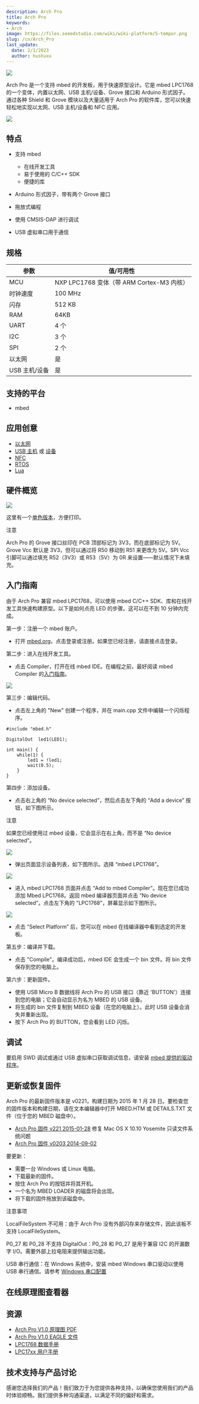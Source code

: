 ```yaml
---
description: Arch Pro
title: Arch Pro
keywords:
- Arch
image: https://files.seeedstudio.com/wiki/wiki-platform/S-tempor.png
slug: /cn/Arch_Pro
last_update:
  date: 2/1/2023
  author: hushuxu
---
```


![](https://files.seeedstudio.com/wiki/Arch_Pro/img/Arch_pro.jpg)

Arch Pro 是一个支持 mbed 的开发板，用于快速原型设计。它是 mbed LPC1768 的一个变体，内置以太网、USB 主机/设备、Grove 接口和 Arduino 形式因子。通过各种 Shield 和 Grove 模块以及大量适用于 Arch Pro 的软件库，您可以快速轻松地实现以太网、USB 主机/设备和 NFC 应用。

[![](https://files.seeedstudio.com/wiki/common/Get_One_Now_Banner.png)](https://www.seeedstudio.com/depot/Arch-Pro-p-1677.html)

特点
--------

-   支持 mbed
    -   在线开发工具
    -   易于使用的 C/C++ SDK
    -   便捷的库

-   Arduino 形式因子，带有两个 Grove 接口
-   拖放式编程
-   使用 CMSIS-DAP 进行调试
-   USB 虚拟串口用于通信

规格
-------------

| 参数            | 值/可用性                                    |
|-----------------|-----------------------------------------------|
| MCU             | NXP LPC1768 变体（带 ARM Cortex-M3 内核）     |
| 时钟速度        | 100 MHz                                       |
| 闪存            | 512 KB                                        |
| RAM             | 64KB                                          |
| UART            | 4 个                                          |
| I2C             | 3 个                                          |
| SPI             | 2 个                                          |
| 以太网          | 是                                            |
| USB 主机/设备   | 是                                            |

支持的平台
-----------------

-   mbed

应用创意
-----------------

-   [以太网](https://mbed.org/handbook/Ethernet-Interface)
-   [USB 主机](https://mbed.org/handbook/USBHost) 或 [设备](https://mbed.org/handbook/USBDevice)
-   [NFC](https://mbed.org/users/yihui/notebook/rapid-prototyping-with-nfc/)
-   [RTOS](https://mbed.org/handbook/RTOS)
-   [Lua](http://mbed.org/users/jsnyder/notebook/elua-preliminary-port/)

硬件概览
-----------------

![](https://files.seeedstudio.com/wiki/Arch_Pro/img/Arch_pro_v1_pinout.png)

这里有一个[单色版本](https://seeed-studio.github.io/Artwork/images/arch_pro_v1_pinout_mono.png)，方便打印。

<div className="admonition note">
  <p className="admonition-title">注意</p>
  <p>Arch Pro 的 Grove 接口丝印在 PCB 顶部标记为 3V3，而在底部标记为 5V。Grove Vcc 默认是 3V3，但可以通过将 R50 移动到 R51 来更改为 5V。SPI Vcc 引脚可以通过填充 R52（3V3）或 R53（5V）为 0R 来设置——默认情况下未填充。</p>
</div>

入门指南
---------------

由于 Arch Pro 兼容 mbed LPC1768，可以使用 mbed C/C++ SDK、库和在线开发工具快速构建原型。以下是如何点亮 LED 的步骤。这可以在不到 10 分钟内完成。

第一步：注册一个 mbed 账户。

-   打开 [mbed.org](https://developer.mbed.org/)，点击登录或注册。如果您已经注册，请直接点击登录。

第二步：进入在线开发工具。

-   点击 Compiler，打开在线 mbed IDE。在编程之前，最好阅读 mbed Compiler 的[入门指南](https://developer.mbed.org/getting-started/)。

![](https://files.seeedstudio.com/wiki/Arch_Pro/img/Open_Compiler.jpg)

第三步：编辑代码。

-   点击左上角的 "New" 创建一个程序，并在 main.cpp 文件中编辑一个闪烁程序。

```
#include "mbed.h"
 
DigitalOut  led1(LED1);
 
int main() {
    while(1) {
        led1 = !led1; 
        wait(0.5); 
    }
}
```

第四步：添加设备。

-   点击右上角的 “No device selected”，然后点击左下角的 “Add a device” 按钮，如下图所示。

<div className="admonition note">
  <p className="admonition-title">注意</p>
  如果您已经使用过 mbed 设备，它会显示在右上角，而不是 “No device selected”。
</div>

![](https://files.seeedstudio.com/wiki/Arch_Pro/img/选择设备.jpg)

-   弹出页面显示设备列表，如下图所示。选择 “mbed LPC1768”。

![](https://files.seeedstudio.com/wiki/Arch_Pro/img/选择设备1.jpg)

-   进入 mbed LPC1768 页面并点击 “Add to mbed Compiler”。现在您已成功添加 Mbed LPC1768。返回 mbed 编译器页面并点击 “No device selected”。点击左下角的 "LPC1768"，屏幕显示如下图所示。

![](https://files.seeedstudio.com/wiki/Arch_Pro/img/Arch_pro_add_platform.png)

-   点击 “Select Platform” 后，您可以在 mbed 在线编译器中看到选定的开发板。

第五步：编译并下载。

-   点击 "Compile"。编译成功后，mbed IDE 会生成一个 bin 文件。将 bin 文件保存到您的电脑上。

第六步：更新固件。

-   使用 USB Micro B 数据线将 Arch Pro 的 USB 接口（靠近 'BUTTON'）连接到您的电脑；它会自动显示为名为 MBED 的 USB 设备。
-   将生成的 bin 文件复制到 MBED 设备（在您的电脑上）。此时 USB 设备会消失并重新出现。
-   按下 Arch Pro 的 BUTTON，您会看到 LED 闪烁。

调试
-----

要启用 SWD 调试或通过 USB 虚拟串口获取调试信息，请安装 [mbed 提供的驱动程序](https://developer.mbed.org/handbook/Windows-serial-configuration)。

更新或恢复固件
--------------------------

Arch Pro 的最新固件版本是 v0221，构建日期为 2015 年 1 月 28 日。要检查您的固件版本和构建日期，请在文本编辑器中打开 MBED.HTM 或 DETAILS.TXT 文件（位于您的 MBED 磁盘中）。

-   [Arch Pro 固件 v221 2015-01-28](https://developer.mbed.org/media/uploads/yihui/lpc11u35_lpc1768_if_mbed_20150128.bin) 修复 Mac OS X 10.10 Yosemite 只读文件系统问题
-   [Arch Pro 固件 v0203 2014-09-02](https://github.com/xiongyihui/CMSIS-DAP/raw/arch_pro/interface/mdk/lpc11u35/lpc11u35_lpc1768_if_mbed_bootloader.bin)

要更新：

-   需要一台 Windows 或 Linux 电脑。
-   下载最新的固件。
-   按住 Arch Pro 的按钮并将其开机。
-   一个名为 MBED LOADER 的磁盘将会出现。
-   将下载的固件拖放到该磁盘中。

<div class="admonition note">
<p class="admonition-title">注意事项</p>
<p>LocalFileSystem 不可用：由于 Arch Pro 没有外部闪存来存储文件，因此该板不支持 LocalFileSystem。</p>
<p>P0_27 和 P0_28 不支持 DigitalOut：P0_28 和 P0_27 是用于兼容 I2C 的开漏数字 I/O。需要外部上拉电阻来提供输出功能。</p>
<p>USB 串行通信：在 Windows 系统中，安装 mbed Windows 串口驱动以使用 USB 串行通信。请参考 <a href="https://developer.mbed.org/handbook/Windows-serial-configuration">Windows 串口配置</a></p>
</div>


## 在线原理图查看器

<div className="altium-ecad-viewer" data-project-src="https://files.seeedstudio.com/wiki/Arch_Pro/res/Arch_Pro_V1.0.zip" style={{borderRadius: '0px 0px 4px 4px', height: 500, borderStyle: 'solid', borderWidth: 1, borderColor: 'rgb(241, 241, 241)', overflow: 'hidden', maxWidth: 1280, maxHeight: 700, boxSizing: 'border-box'}}>
</div>



资源
---------

-   [Arch Pro V1.0 原理图 PDF](https://files.seeedstudio.com/wiki/Arch_Pro/res/Arch_Pro_V1.0_Schematic.pdf)
-   [Arch Pro V1.0 EAGLE 文件](https://files.seeedstudio.com/wiki/Arch_Pro/res/Arch_Pro_V1.0.zip)
-   [LPC1768 数据手册](https://files.seeedstudio.com/wiki/Arch_Pro/res/LPC1769_68_67_66_65_64_63.pdf)
-   [LPC17xx 用户手册](https://files.seeedstudio.com/wiki/Arch_Pro/res/LPC17xxUserManual.pdf)

<!-- 此 Markdown 文件来源于 https://www.seeedstudio.com/wiki/Arch_Pro -->


## 技术支持与产品讨论

感谢您选择我们的产品！我们致力于为您提供各种支持，以确保您使用我们的产品时体验顺畅。我们提供多种沟通渠道，以满足不同的偏好和需求。

<div class="button_tech_support_container">
<a href="https://forum.seeedstudio.com/" class="button_forum"></a> 
<a href="https://www.seeedstudio.com/contacts" class="button_email"></a>
</div>

<div class="button_tech_support_container">
<a href="https://discord.gg/eWkprNDMU7" class="button_discord"></a> 
<a href="https://github.com/Seeed-Studio/wiki-documents/discussions/69" class="button_discussion"></a>
</div>